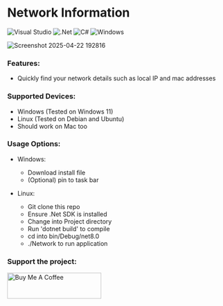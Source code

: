 # Network Information
![Visual Studio](https://img.shields.io/badge/Visual%20Studio-5C2D91.svg?style=for-the-badge&logo=visual-studio&logoColor=white) ![.Net](https://img.shields.io/badge/.NET-5C2D91?style=for-the-badge&logo=.net&logoColor=white) ![C#](https://img.shields.io/badge/c%23-%23239120.svg?style=for-the-badge&logo=csharp&logoColor=white) ![Windows](https://img.shields.io/badge/Windows-0078D6?style=for-the-badge&logo=windows&logoColor=white)

![Screenshot 2025-04-22 192816](https://github.com/user-attachments/assets/74ab8552-facb-4cc3-b0e2-dba162fbe029)



### Features:
- Quickly find your network details such as local IP and mac addresses 


### Supported Devices:
- Windows (Tested on Windows 11)
- Linux (Tested on Debian and Ubuntu)
- Should work on Mac too

### Usage Options:
- Windows:
  - Download install file
  - (Optional) pin to task bar
 
- Linux:
  - Git clone this repo
  - Ensure .Net SDK is installed
  - Change into Project directory
  - Run 'dotnet build' to compile
  - cd into bin/Debug/net8.0
  - ./Network to run application
 
### Support the project:
<a href="https://www.buymeacoffee.com/dylanrose" target="_blank"><img src="https://cdn.buymeacoffee.com/buttons/v2/default-yellow.png" alt="Buy Me A Coffee" style="height: 60px !important;width: 217px !important;" ></a>

